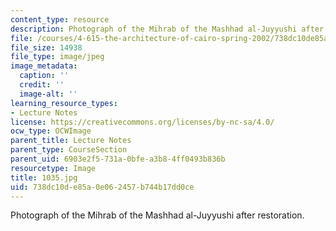 ```yaml
---
content_type: resource
description: Photograph of the Mihrab of the Mashhad al-Juyyushi after restoration.
file: /courses/4-615-the-architecture-of-cairo-spring-2002/738dc10de85a0e062457b744b17dd0ce_1035.jpg
file_size: 14938
file_type: image/jpeg
image_metadata:
  caption: ''
  credit: ''
  image-alt: ''
learning_resource_types:
- Lecture Notes
license: https://creativecommons.org/licenses/by-nc-sa/4.0/
ocw_type: OCWImage
parent_title: Lecture Notes
parent_type: CourseSection
parent_uid: 6903e2f5-731a-0bfe-a3b8-4ff0493b836b
resourcetype: Image
title: 1035.jpg
uid: 738dc10d-e85a-0e06-2457-b744b17dd0ce
---
```

Photograph of the Mihrab of the Mashhad al-Juyyushi after restoration.